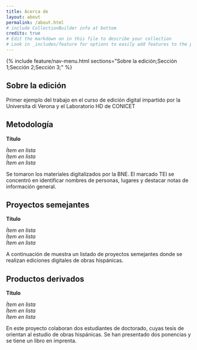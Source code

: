 ```yaml
---
title: Acerca de
layout: about
permalink: /about.html
# include CollectionBuilder info at bottom
credits: true
# Edit the markdown on in this file to describe your collection
# Look in _includes/feature for options to easily add features to the page
---
```


{% include feature/nav-menu.html sections="Sobre la edición;Sección 1;Sección 2;Sección 3;" %}

## Sobre la edición

Primer ejemplo del trabajo en el curso de edición digital impartido por la Universita di Verona y el Laboratorio HD de CONICET

## Metodología

**Título**

*Ítem en lista*<br/>
*Ítem en lista*<br/>
*Ítem en lista*<br/>

Se tomaron los materiales digitalizados por la BNE. El marcado TEI se concentró en identificar nombres de personas, lugares y destacar notas de información general.


## Proyectos semejantes

**Título**

*Ítem en lista*<br/>
*Ítem en lista*<br/>
*Ítem en lista*<br/>

A continuación de muestra un listado de proyectos semejantes donde se realizan ediciones digitales de obras hispánicas.


## Productos derivados

**Título**

*Ítem en lista*<br/>
*Ítem en lista*<br/>
*Ítem en lista*<br/>

En este proyecto colaboran dos estudiantes de doctorado, cuyas tesis de orientan al estudio de obras hispánicas. Se han presentado dos ponencias y se tiene un libro en imprenta.

